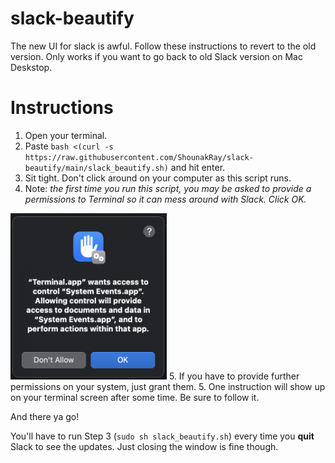 # slack-beautify
The new UI for slack is awful. Follow these instructions to revert to the old version.
Only works if you want to go back to old Slack version on Mac Deskstop.

# Instructions
1. Open your terminal.
2. Paste `bash <(curl -s https://raw.githubusercontent.com/ShounakRay/slack-beautify/main/slack_beautify.sh)` and hit enter.
3. Sit tight. Don't click around on your computer as this script runs.
4. Note: *the first time you run this script, you may be asked to provide a permissions to Terminal so it can mess around with Slack. Click OK.*
<img src="permission.png?raw=true" width="250">
5. If you have to provide further permissions on your system, just grant them.
5. One instruction will show up on your terminal screen after some time. Be sure to follow it.

And there ya go!

You'll have to run Step 3 (`sudo sh slack_beautify.sh`) every time you **quit** Slack to see the updates.
Just closing the window is fine though.
